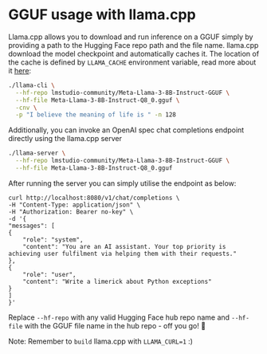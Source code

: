 # GGUF usage with llama.cpp

Llama.cpp allows you to download and run inference on a GGUF simply by providing a path to the Hugging Face repo path and the file name. llama.cpp download the model checkpoint and automatically caches it. The location of the cache is defined by `LLAMA_CACHE` environment variable, read more about it [here](https://github.com/ggerganov/llama.cpp/pull/7826):

```bash
./llama-cli \
  --hf-repo lmstudio-community/Meta-Llama-3-8B-Instruct-GGUF \
  --hf-file Meta-Llama-3-8B-Instruct-Q8_0.gguf \
  -cnv \
  -p "I believe the meaning of life is " -n 128
```

Additionally, you can invoke an OpenAI spec chat completions endpoint directly using the llama.cpp server

```bash
./llama-server \
  --hf-repo lmstudio-community/Meta-Llama-3-8B-Instruct-GGUF \
  --hf-file Meta-Llama-3-8B-Instruct-Q8_0.gguf
```

After running the server you can simply utilise the endpoint as below:

```
curl http://localhost:8080/v1/chat/completions \
-H "Content-Type: application/json" \
-H "Authorization: Bearer no-key" \
-d '{
"messages": [
{
    "role": "system",
    "content": "You are an AI assistant. Your top priority is achieving user fulfilment via helping them with their requests."
},
{
    "role": "user",
    "content": "Write a limerick about Python exceptions"
}
]
}'
```

Replace `--hf-repo` with any valid Hugging Face hub repo name and `--hf-file` with the GGUF file name in the hub repo - off you go! 🦙

Note: Remember to `build` llama.cpp with `LLAMA_CURL=1` :)
